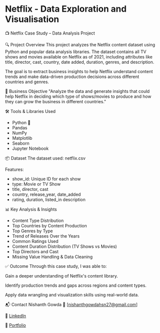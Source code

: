 # Netflix - Data Exploration and Visualisation

📺 Netflix Case Study – Data Analysis Project

🔍 Project Overview
This project analyzes the Netflix content dataset using Python and popular data analysis libraries. The dataset contains all TV shows and movies available on Netflix as of 2021, including attributes like title, director, cast, country, date added, duration, genres, and description.

The goal is to extract business insights to help Netflix understand content trends and make data-driven production decisions across different countries and genres.

🎯 Business Objective
"Analyze the data and generate insights that could help Netflix in deciding which type of shows/movies to produce and how they can grow the business in different countries."

🛠️ Tools & Libraries Used
- Python 🐍 
- Pandas 
- NumPy 
- Matplotlib 
- Seaborn 
- Jupyter Notebook

📦 Dataset
The dataset used: netflix.csv

Features:
- show_id: Unique ID for each show 
- type: Movie or TV Show 
- title, director, cast 
- country, release_year, date_added 
- rating, duration, listed_in
description

📊 Key Analysis & Insights
- Content Type Distribution 
- Top Countries by Content Production 
- Top Genres by Type 
- Trend of Releases Over the Years 
- Common Ratings Used 
- Content Duration Distribution (TV Shows vs Movies) 
- Top Directors and Cast 
- Missing Value Handling & Data Cleaning

✅ Outcome
Through this case study, I was able to:

Gain a deeper understanding of Netflix's content library.

Identify production trends and gaps across regions and content types.

Apply data wrangling and visualization skills using real-world data.

📬 Contact 
 Nishanth Gowda 
 📧 [nishanthgowdahsn27@gmail.com] 
 
 🔗 [LinkedIn](https://www.linkedin.com/in/nishanth-gowda-hassan/) 
 
 📂 [Portfolio](https://nigowda.github.io/nishanth-s_portfolio/)

